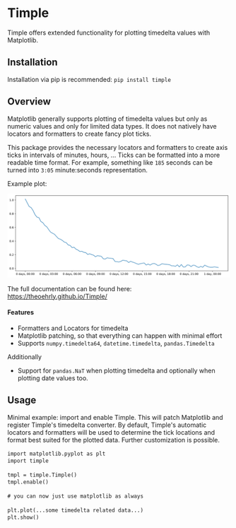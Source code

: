 # Timple

Timple offers extended functionality for plotting timedelta values with 
Matplotlib.


## Installation
Installation via pip is recommended:
``pip install timple``


##  Overview

Matplotlib generally supports plotting of timedelta values but only as 
numeric values and only for limited data types. It does not natively 
have locators and formatters to create fancy plot ticks.

This package provides the necessary locators and formatters to create 
axis ticks in intervals of minutes, hours, ... 
Ticks can be formatted into a more readable time format. For example, 
something like ``185`` seconds can be turned into ``3:05`` minute:seconds
representation.

Example plot:

![image of example plot](docs/_static/intro_example.svg)

The full documentation can be found here: https://theoehrly.github.io/Timple/

#### Features

- Formatters and Locators for timedelta
- Matplotlib patching, so that everything can happen with minimal effort
- Supports ``numpy.timedelta64``, ``datetime.timedelta``, ``pandas.Timedelta``
  
Additionally

- Support for ``pandas.NaT`` when plotting timedelta and optionally when 
  plotting date values too.
  

## Usage

Minimal example: import and enable Timple. This will patch Matplotlib and
register Timple's timedelta converter. By default, Timple's automatic 
locators and formatters will be used to determine the tick locations and 
format best suited for the plotted data. Further customization is possible.


    import matplotlib.pyplot as plt
    import timple
    
    tmpl = timple.Timple()
    tmpl.enable()
    
    # you can now just use matplotlib as always
    
    plt.plot(...some timedelta related data...)
    plt.show()

